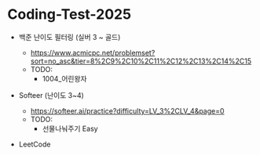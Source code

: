 # Coding-Test-2025

- 백준 난이도 필터링 (실버 3 ~ 골드)
    - https://www.acmicpc.net/problemset?sort=no_asc&tier=8%2C9%2C10%2C11%2C12%2C13%2C14%2C15
    - TODO:
        - 1004_어린왕자

- Softeer (난이도 3~4)
    - https://softeer.ai/practice?difficulty=LV_3%2CLV_4&page=0
    - TODO:
        - 선물나눠주기 Easy

- LeetCode